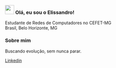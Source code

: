 ### <img src="https://media.giphy.com/media/hvRJCLFzcasrR4ia7z/giphy.gif" width="30px"> Olá, eu sou o Elissandro!

Estudante de Redes de Computadores no CEFET-MG <br>
Brasil, Belo Horizonte, MG

### Sobre mim

Buscando evolução, sem nunca parar.

[Linkedin](https://www.linkedin.com/in/elissandro-caetano-7919861a2/)
